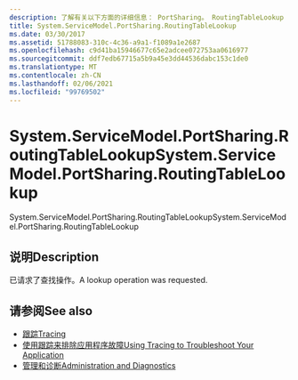 ```yaml
---
description: 了解有关以下方面的详细信息： PortSharing。 RoutingTableLookup
title: System.ServiceModel.PortSharing.RoutingTableLookup
ms.date: 03/30/2017
ms.assetid: 51788083-310c-4c36-a9a1-f1089a1e2687
ms.openlocfilehash: c9d41ba15946677c65e2adcee072753aa0616977
ms.sourcegitcommit: ddf7edb67715a5b9a45e3dd44536dabc153c1de0
ms.translationtype: MT
ms.contentlocale: zh-CN
ms.lasthandoff: 02/06/2021
ms.locfileid: "99769502"
---
```

# <a name="systemservicemodelportsharingroutingtablelookup"></a><span data-ttu-id="e79b0-103">System.ServiceModel.PortSharing.RoutingTableLookup</span><span class="sxs-lookup"><span data-stu-id="e79b0-103">System.ServiceModel.PortSharing.RoutingTableLookup</span></span>

<span data-ttu-id="e79b0-104">System.ServiceModel.PortSharing.RoutingTableLookup</span><span class="sxs-lookup"><span data-stu-id="e79b0-104">System.ServiceModel.PortSharing.RoutingTableLookup</span></span>  
  
## <a name="description"></a><span data-ttu-id="e79b0-105">说明</span><span class="sxs-lookup"><span data-stu-id="e79b0-105">Description</span></span>  

 <span data-ttu-id="e79b0-106">已请求了查找操作。</span><span class="sxs-lookup"><span data-stu-id="e79b0-106">A lookup operation was requested.</span></span>  
  
## <a name="see-also"></a><span data-ttu-id="e79b0-107">请参阅</span><span class="sxs-lookup"><span data-stu-id="e79b0-107">See also</span></span>

- [<span data-ttu-id="e79b0-108">跟踪</span><span class="sxs-lookup"><span data-stu-id="e79b0-108">Tracing</span></span>](index.md)
- [<span data-ttu-id="e79b0-109">使用跟踪来排除应用程序故障</span><span class="sxs-lookup"><span data-stu-id="e79b0-109">Using Tracing to Troubleshoot Your Application</span></span>](using-tracing-to-troubleshoot-your-application.md)
- [<span data-ttu-id="e79b0-110">管理和诊断</span><span class="sxs-lookup"><span data-stu-id="e79b0-110">Administration and Diagnostics</span></span>](../index.md)
